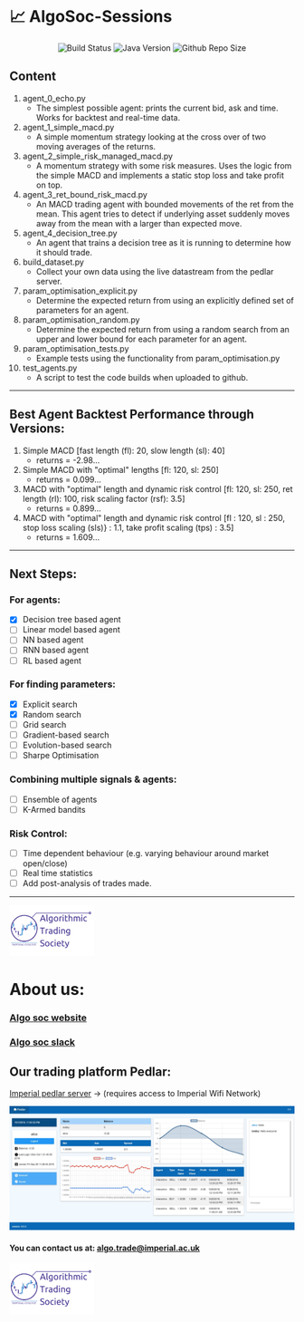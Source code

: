 # :chart_with_upwards_trend: AlgoSoc-Sessions

<p align="center">
	<img src="https://travis-ci.com/Joearrowsmith/AlgoSoc-Sessions.svg?branch=master"
     		alt="Build Status">
	<img src="https://img.shields.io/badge/Python_3.6.3+-orange"
     		alt="Java Version">
	<img src="https://img.shields.io/github/repo-size/joearrowsmith/AlgoSoc-Sessions"
     		alt="Github Repo Size">
</p>

## Content

1. agent_0_echo.py 
   - The simplest possible agent: prints the current bid, ask and time. Works for backtest and real-time data.
2. agent_1_simple_macd.py
   - A simple momentum strategy looking at the cross over of two moving averages of the returns.
3. agent_2_simple_risk_managed_macd.py
   - A momentum strategy with some risk measures. Uses the logic from the simple MACD and implements a static stop loss and take profit on top.
4. agent_3_ret_bound_risk_macd.py
   - An MACD trading agent with bounded movements of the ret from the mean. This agent tries to detect if underlying asset suddenly moves away from the mean with a larger than expected move.
5. agent_4_decision_tree.py
   - An agent that trains a decision tree as it is running to determine how it should trade.
6. build_dataset.py
   - Collect your own data using the live datastream from the pedlar server.
7. param_optimisation_explicit.py
   - Determine the expected return from using an explicitly defined set of parameters for an agent.
8. param_optimisation_random.py
   - Determine the expected return from using a random search from an upper and lower bound for each parameter for an agent.
9. param_optimisation_tests.py
   - Example tests using the functionality from param_optimisation.py
10. test_agents.py
    - A script to test the code builds when uploaded to github.

---

## Best Agent Backtest Performance through Versions:

1. Simple MACD \[fast length (fl): 20, slow length (sl): 40\] 
   - returns = -2.98...
2. Simple MACD with "optimal" lengths \[fl: 120, sl: 250\]
   - returns = 0.099...
3. MACD with "optimal" length and dynamic risk control \[fl: 120, sl: 250, ret length (rl): 100, risk scaling factor (rsf): 3.5\]
   - returns = 0.899...
4. MACD with "optimal" length and dynamic risk control \[fl : 120, sl : 250, stop loss scaling (sls)} : 1.1, take profit scaling (tps) : 3.5]
   - returns = 1.609...

---

## Next Steps:

### For agents:
- [x] Decision tree based agent
- [ ] Linear model based agent
- [ ] NN based agent
- [ ] RNN based agent
- [ ] RL based agent

### For finding parameters:
- [x] Explicit search
- [x] Random search
- [ ] Grid search
- [ ] Gradient-based search
- [ ] Evolution-based search
- [ ] Sharpe Optimisation

### Combining multiple signals & agents:
- [ ] Ensemble of agents
- [ ] K-Armed bandits

### Risk Control:
- [ ] Time dependent behaviour (e.g. varying behaviour around market open/close)
- [ ] Real time statistics
- [ ] Add post-analysis of trades made.

---

<img src="misc/icats_logo.png" alt="icats_logo" width="150"/>

# About us:

### [Algo soc website](http://www.algosoc.com)

### [Algo soc slack](https://algosoc.slack.com)

## Our trading platform Pedlar:

[Imperial pedlar server](http://icats.doc.ic.ac.uk) &rightarrow; (requires access to Imperial Wifi Network)

![Pedlar](misc/pedlarweb_screenshot.jpg)

#### You can contact us at: <algo.trade@imperial.ac.uk>

<img src="misc/icats_logo.png" alt="icats_logo" width="150"/>